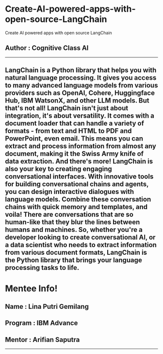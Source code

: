# Create-AI-powered-apps-with-open-source-LangChain
Create AI powered apps with open source LangChain
## Author : Cognitive Class AI
--------------------------------

LangChain is a Python library that helps you with natural language processing. It gives you access to many advanced language models from various providers such as OpenAI, Cohere, Huggingface Hub, IBM WatsonX, and other LLM models.
But that's not all! LangChain isn't just about integration, it's about versatility. It comes with a document loader that can handle a variety of formats - from text and HTML to PDF and PowerPoint, even email. This means you can extract and process information from almost any document, making it the Swiss Army knife of data extraction.
And there's more! LangChain is also your key to creating engaging conversational interfaces. With innovative tools for building conversational chains and agents, you can design interactive dialogues with language models. Combine these conversation chains with quick memory and templates, and voila! There are conversations that are so human-like that they blur the lines between humans and machines.
So, whether you're a developer looking to create conversational AI, or a data scientist who needs to extract information from various document formats, LangChain is the Python library that brings your language processing tasks to life.
-------------------
# Mentee Info!
## Name : Lina Putri Gemilang
## Program : IBM Advance
## Mentor : Arifian Saputra

--------------------------------

